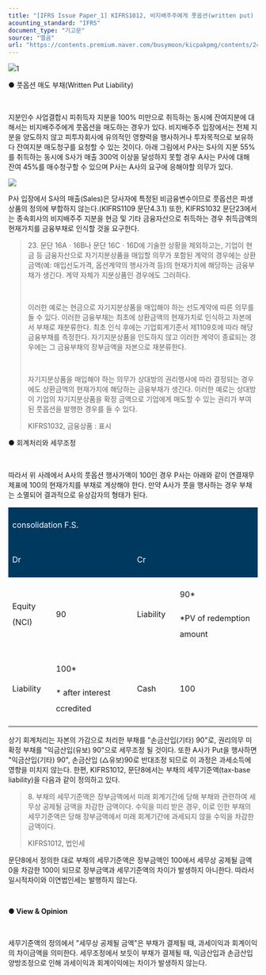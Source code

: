 ```yaml
---
title: "[IFRS Issue Paper_1] KIFRS1012, 비지배주주에게 풋옵션(written put) 매도시 이연법인세"
acounting_standard: "IFRS"
document_type: "기고문"
source: "엘곰"
url: "https://contents.premium.naver.com/busymoon/kicpakpmg/contents/240301132948121jk"
---
```

![](https://n2.news.naver.com/l.gif?type=content)1​

● 풋옵션 매도 부채(Written Put Liability)

​

지분인수 사업결합시 피취득자 지분을 100% 미만으로 취득하는 동시에 잔여지분에 대해서는 비지배주주에게 풋옵션을 매도하는 경우가 있다. 비지배주주 입장에서는 전체 지분을 양도하지 않고 피투자회사에 유의적인 영향력을 행사하거나 투자목적으로 보유하다 잔여지분 매도청구를 요청할 수 있는 것이다. 아래 그림에서 P사는 S사의 지분 55%를 취득하는 동시에 S사가 매출 300억 이상을 달성하지 못할 경우 A사는 P사에 대해 잔여 45%를 매수청구할 수 있으며 P사는 A사의 요구에 응해야할 의무가 있다.

![](https://dthumb-phinf.pstatic.net/dthumb?src=%22https://blogfiles.pstatic.net/MjAyNDAyMjlfMTgy/MDAxNzA5MTg3MDcxNzg3.iS7Z2vVgpxNwZlkCBN-P8Fsu05_CTAPhR96nhuO64X0g.6uaeWTQNO7oVgvxlgUT7K7OIWn643hqXa_0lyZQbQVEg.PNG/image.png?type=w1%22&service=scs&type=w800)

P사 입장에서 S사의 매출(Sales)은 당사자에 특정된 비금융변수이므로 풋옵션은 파생상품의 정의에 부합하지 않는다.(KIFRS1109 문단4.3.1) 또한, KIFRS1032 문단23에서는 종속회사의 비지배주주 지분을 현금 및 기타 금융자산으로 취득하는 경우 취득금액의 현재가치를 금융부채로 인식할 것을 요구한다.

> 23\. 문단 16Aㆍ16B나 문단 16Cㆍ16D에 기술한 상황을 제외하고는, 기업이 현금 등 금융자산으로 자기지분상품을 매입할 의무가 포함된 계약의 경우에는 상환금액(예: 매입선도가격, 옵션계약의 행사가격 등)의 현재가치에 해당하는 금융부채가 생긴다. 계약 자체가 지분상품인 경우에도 그러하다.
> 
> ​
> 
> 이러한 예로는 현금으로 자기지분상품을 매입해야 하는 선도계약에 따른 의무를 들 수 있다. 이러한 금융부채는 최초에 상환금액의 현재가치로 인식하고 자본에서 부채로 재분류한다. 최초 인식 후에는 기업회계기준서 제1109호에 따라 해당 금융부채를 측정한다. 자기지분상품을 인도하지 않고 이러한 계약이 종료되는 경우에는 그 금융부채의 장부금액을 자본으로 재분류한다.
> 
> ​
> 
> 자기지분상품을 매입해야 하는 의무가 상대방의 권리행사에 따라 결정되는 경우에도 상환금액의 현재가치에 해당하는 금융부채가 생긴다. 이러한 예로는 상대방이 기업의 자기지분상품을 확정 금액으로 기업에게 매도할 수 있는 권리가 부여된 풋옵션을 발행한 경우를 들 수 있다.
> 
> KIFRS1032, 금융상품 : 표시

● 회계처리와 세무조정

​

따라서 위 사례에서 A사의 풋옵션 행사가액이 100인 경우 P사는 아래와 같이 연결재무제표에 100의 현재가치를 부채로 계상해야 한다. 만약 A사가 풋을 행사하는 경우 부채는 소멸되어 결과적으로 유상감자의 형태가 된다.

<table style=""><tbody><tr><td colspan="4" rowspan="1" style="width: 100.0%; height: 21.5px;  background-color: #003960;"><div><p style="line-height:2.0;"><span style="color:#ffffff;">consolidation F.S.</span></p></div></td></tr><tr><td colspan="2" rowspan="1" style="width: 50.0%; height: 21.5px;  background-color: #003960;"><div><p style="line-height:2.0;"><span style="color:#ffffff;">Dr</span></p></div></td><td colspan="2" rowspan="1" style="width: 50.0%; height: 21.5px;  background-color: #003960;"><div><p style="line-height:2.0;"><span style="color:#ffffff;">Cr</span></p></div></td></tr><tr><td colspan="1" rowspan="1" style="width: 17.5%; height: 6.0px;  "><div><p style="line-height:2.0;"><span style="">Equity (NCI)</span></p></div></td><td colspan="1" rowspan="1" style="width: 32.5%; height: 6.0px;  "><div><p style="line-height:2.0;"><span style="">90</span></p></div></td><td colspan="1" rowspan="1" style="width: 17.16%; height: 6.0px;  "><div><p style="line-height:2.0;"><span style="">Liability</span></p></div></td><td colspan="1" rowspan="1" style="width: 32.84%; height: 6.0px;  "><div><p style="line-height:2.0;"><span style="">90*</span></p></div><div><p style="line-height:2.0;"><span style="">*PV of redemption amount</span></p></div></td></tr><tr><td colspan="1" rowspan="1" style="width: 17.5%; height: 3.0px;  "><div><p style="line-height:2.0;"><span style="">Liability</span></p></div></td><td colspan="1" rowspan="1" style="width: 32.5%; height: 3.0px;  "><div><p style="line-height:2.0;"><span style="">100*</span></p></div><div><p style="line-height:2.0;"><span style="">* after interest ccredited</span></p></div></td><td colspan="1" rowspan="1" style="width: 17.16%; height: 3.0px;  "><div><p style="line-height:2.0;"><span style="">Cash</span></p></div></td><td colspan="1" rowspan="1" style="width: 32.84%; height: 3.0px;  "><div><p style="line-height:2.0;"><span style="">100</span></p></div></td></tr></tbody></table>

상기 회계처리는 자본의 가감으로 처리한 부채를 "손금산입(기타) 90"로, 권리의무 미확정 부채를 "익금산입(유보) 90"으로 세무조정 될 것이다. 또한 A사가 Put을 행사하면 "익금산입(기타) 90", 손금산입 (△유보)90로 반대조정 되므로 이 과정은 과세소득에 영향을 미치지 않는다. 한편, KIFRS1012, 문단8에서는 부채의 세무기준액(tax-base liability)을 다음과 같이 정의하고 있다.

> 8\. 부채의 세무기준액은 장부금액에서 미래 회계기간에 당해 부채와 관련하여 세무상 공제될 금액을 차감한 금액이다. 수익을 미리 받은 경우, 이로 인한 부채의 세무기준액은 당해 장부금액에서 미래 회계기간에 과세되지 않을 수익을 차감한 금액이다.
> 
> KIFRS1012, 법인세

문단8에서 정의한 대로 부채의 세무기준액은 장부금액인 100에서 세무상 공제될 금액 0을 차감한 100이 되므로 장부금액과 세무기준액의 차이가 발생하지 아니한다. 따라서 일시적차이와 이연법인세는 발행하지 않는다.

​

**● View & Opinion**

​

세무기준액의 정의에서 "세무상 공제될 금액"은 부채가 결제될 때, 과세이익과 회계이익의 차이금액을 의미한다. 세무조정에서 보듯이 부채가 결제될 때, 익금산입과 손금산입 양방조정으로 인해 과세이익과 회계이익에는 차이가 발생하지 않는다.

​